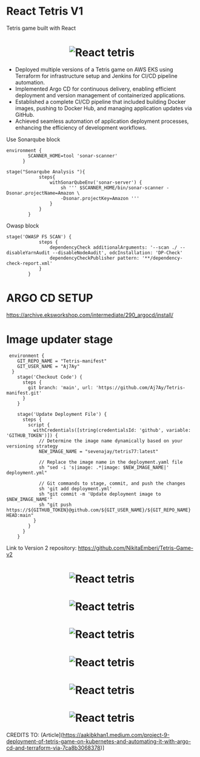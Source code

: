 # React Tetris V1

Tetris game built with React

<h1 align="center">
  <img alt="React tetris " title="#React tetris desktop" src="./images/game.jpg" />
</h1>

- Deployed multiple versions of a Tetris game on AWS EKS using Terraform for infrastructure setup and Jenkins for CI/CD pipeline automation.
- Implemented Argo CD for continuous delivery, enabling efficient deployment and version management of containerized applications.
- Established a complete CI/CD pipeline that included building Docker images, pushing to Docker Hub, and managing application updates via GitHub.
- Achieved seamless automation of application deployment processes, enhancing the efficiency of development workflows.

Use Sonarqube block 
```
environment {
        SCANNER_HOME=tool 'sonar-scanner'
      }

stage("Sonarqube Analysis "){
            steps{
                withSonarQubeEnv('sonar-server') {
                    sh ''' $SCANNER_HOME/bin/sonar-scanner -Dsonar.projectName=Amazon \
                    -Dsonar.projectKey=Amazon '''
                }
            }
        }
```        

Owasp block
```
stage('OWASP FS SCAN') {
            steps {
                dependencyCheck additionalArguments: '--scan ./ --disableYarnAudit --disableNodeAudit', odcInstallation: 'DP-Check'
                dependencyCheckPublisher pattern: '**/dependency-check-report.xml'
            }
        }
```

# ARGO CD SETUP
https://archive.eksworkshop.com/intermediate/290_argocd/install/

# Image updater stage
```
 environment {
    GIT_REPO_NAME = "Tetris-manifest"
    GIT_USER_NAME = "Aj7Ay"
  }
    stage('Checkout Code') {
      steps {
        git branch: 'main', url: 'https://github.com/Aj7Ay/Tetris-manifest.git'
      }
    }

    stage('Update Deployment File') {
      steps {
        script {
          withCredentials([string(credentialsId: 'github', variable: 'GITHUB_TOKEN')]) {
            // Determine the image name dynamically based on your versioning strategy
            NEW_IMAGE_NAME = "sevenajay/tetris77:latest"

            // Replace the image name in the deployment.yaml file
            sh "sed -i 's|image: .*|image: $NEW_IMAGE_NAME|' deployment.yml"

            // Git commands to stage, commit, and push the changes
            sh 'git add deployment.yml'
            sh "git commit -m 'Update deployment image to $NEW_IMAGE_NAME'"
            sh "git push https://${GITHUB_TOKEN}@github.com/${GIT_USER_NAME}/${GIT_REPO_NAME} HEAD:main"
          }
        }
      }
    }

```
Link to Version 2 repository: https://github.com/NikitaEmberi/Tetris-Game-v2

<h1 align="center">
  <img alt="React tetris " title="#React tetris desktop" src="./images/img3.png" />
</h1>

<h1 align="center">
  <img alt="React tetris " title="#React tetris desktop" src="./images/img4.png" />
</h1>

<h1 align="center">
  <img alt="React tetris " title="#React tetris desktop" src="./images/img5.png" />
</h1>

<h1 align="center">
  <img alt="React tetris " title="#React tetris desktop" src="./images/img6.png" />
</h1>

<h1 align="center">
  <img alt="React tetris " title="#React tetris desktop" src="./images/img7.png" />
</h1>

<h1 align="center">
  <img alt="React tetris " title="#React tetris desktop" src="./images/img8.png" />
</h1>

CREDITS TO: (Article](https://aakibkhan1.medium.com/project-9-deployment-of-tetris-game-on-kubernetes-and-automating-it-with-argo-cd-and-terraform-via-7ca8b3068378)]
